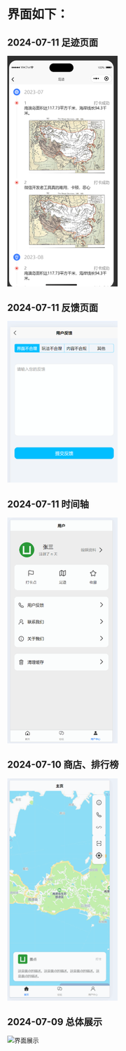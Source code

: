 # 界面如下：

## 2024-07-11 足迹页面

<img src="./docx/PixPin_2024-07-11_17-06-08.png" alt="界面展示" style="width: 50%; height: 50%;">

## 2024-07-11 反馈页面

<img src="./docx/PixPin_2024-07-11_03-28-42.png" alt="界面展示" style="width: 50%; height: 50%;">


## 2024-07-11 时间轴

<img src="./docx/PixPin_2024-07-11_00-42-37.gif" alt="界面展示" style="width: 50%; height: 50%;">


## 2024-07-10 商店、排行榜

<img src="./docx/PixPin_2024-07-10_18-02-16.gif" alt="界面展示" style="width: 50%; height: 50%;">


## 2024-07-09 总体展示

<img src="./docx/PixPin_2024-07-09_23-16-11.gif" alt="界面展示" style="width: 50%; height: 50%;">